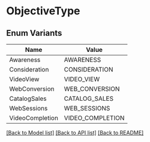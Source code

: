 # ObjectiveType

## Enum Variants

| Name | Value |
|---- | -----|
| Awareness | AWARENESS |
| Consideration | CONSIDERATION |
| VideoView | VIDEO_VIEW |
| WebConversion | WEB_CONVERSION |
| CatalogSales | CATALOG_SALES |
| WebSessions | WEB_SESSIONS |
| VideoCompletion | VIDEO_COMPLETION |


[[Back to Model list]](../README.md#documentation-for-models) [[Back to API list]](../README.md#documentation-for-api-endpoints) [[Back to README]](../README.md)


